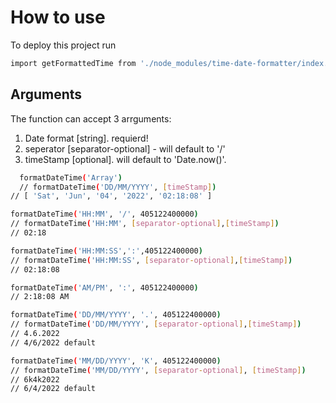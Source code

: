 # How to use

To deploy this project run

```bash
import getFormattedTime from './node_modules/time-date-formatter/index.js'
```

## Arguments

The function can accept 3 arrguments:

1. Date format [string]. requierd!
2. seperator [separator-optional] - will default to '/'
3. timeStamp [optional]. will default to 'Date.now()'.

```bash
  formatDateTime('Array')
  // formatDateTime('DD/MM/YYYY', [timeStamp])
// [ 'Sat', 'Jun', '04', '2022', '02:18:08' ]

formatDateTime('HH:MM', '/', 405122400000)
// formatDateTime('HH:MM', [separator-optional],[timeStamp])
// 02:18

formatDateTime('HH:MM:SS',':',405122400000)
// formatDateTime('HH:MM:SS', [separator-optional],[timeStamp])
// 02:18:08

formatDateTime('AM/PM', ':', 405122400000)
// 2:18:08 AM

formatDateTime('DD/MM/YYYY', '.', 405122400000)
// formatDateTime('DD/MM/YYYY', [separator-optional],[timeStamp])
// 4.6.2022
// 4/6/2022 default

formatDateTime('MM/DD/YYYY', 'K', 405122400000)
// formatDateTime('MM/DD/YYYY', [separator-optional], [timeStamp])
// 6k4k2022
// 6/4/2022 default

```

